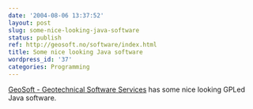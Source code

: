 ```yaml
---
date: '2004-08-06 13:37:52'
layout: post
slug: some-nice-looking-java-software
status: publish
ref: http://geosoft.no/software/index.html
title: Some nice looking Java software
wordpress_id: '37'
categories: Programming
---
```


[GeoSoft - Geotechnical Software Services](http://geosoft.no/software/index.html) has some nice looking GPLed Java software.
